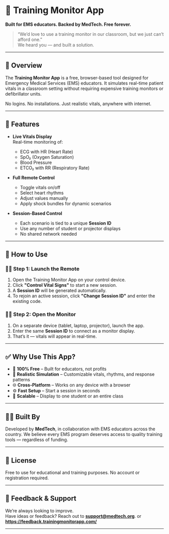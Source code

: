 # 🏥 Training Monitor App

**Built for EMS educators. Backed by MedTech. Free forever.**

> “We’d love to use a training monitor in our classroom, but we just can’t afford one.”  
We heard you — and built a solution.

---

## 🎯 Overview

The **Training Monitor App** is a free, browser-based tool designed for Emergency Medical Services (EMS) educators. It simulates real-time patient vitals in a classroom setting without requiring expensive training monitors or defibrillator units.

No logins. No installations. Just realistic vitals, anywhere with internet.

---

## 🚀 Features

- **Live Vitals Display**  
  Real-time monitoring of:
  - ECG with HR (Heart Rate)
  - SpO₂ (Oxygen Saturation)
  - Blood Pressure
  - ETCO₂ with RR (Respiratory Rate)

- **Full Remote Control**  
  - Toggle vitals on/off
  - Select heart rhythms
  - Adjust values manually
  - Apply shock bundles for dynamic scenarios

- **Session-Based Control**  
  - Each scenario is tied to a unique **Session ID**
  - Use any number of student or projector displays
  - No shared network needed

---

## 📲 How to Use

### 🧑‍🏫 Step 1: Launch the Remote

1. Open the Training Monitor App on your control device.
2. Click **"Control Vital Signs"** to start a new session.
3. A **Session ID** will be generated automatically.
4. To rejoin an active session, click **"Change Session ID"** and enter the existing code.

### 🧑‍🎓 Step 2: Open the Monitor

1. On a separate device (tablet, laptop, projector), launch the app.
2. Enter the same **Session ID** to connect as a monitor display.
3. That’s it — vitals will appear in real-time.

---

## ✅ Why Use This App?

- 💸 **100% Free** – Built for educators, not profits
- 🧪 **Realistic Simulation** – Customizable vitals, rhythms, and response patterns
- 🌐 **Cross-Platform** – Works on any device with a browser
- ⚙️ **Fast Setup** – Start a session in seconds
- 👥 **Scalable** – Display to one student or an entire class

---

## 👨‍⚕️ Built By

Developed by **MedTech**, in collaboration with EMS educators across the country. We believe every EMS program deserves access to quality training tools — regardless of funding.

---

## 📎 License

Free to use for educational and training purposes. No account or registration required.

---

## 💬 Feedback & Support

We’re always looking to improve.  
Have ideas or feedback? Reach out to **support@medtech.org**. or  **https://feedback.trainingmonitorapp.com/**

---
